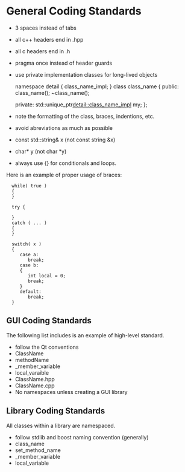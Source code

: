 General Coding Standards
================
  - 3 spaces instead of tabs
  - all c++ headers end in .hpp
  - all c headers end in .h
  - pragma once instead of header guards
  - use private implementation classes for long-lived objects

    namespace detail { class_name_impl; }
    class class_name
    {
       public:
          class_name();
          ~class_name();

       private:
          std::unique_ptr<detail::class_name_impl> my;
    };

  - note the formatting of the class, braces, indentions, etc.
  - avoid abreviations as much as possible
  - const std::string& x   (not const string &x)
  - char* y                (not char *y)
  - always use {} for conditionals and loops.
 
Here is an example of proper usage of braces:

      while( true )
      {
      }
      
      try {
      
      }
      catch ( ... ) 
      {
      }
      
      switch( x )
      {
         case a:
            break;
         case b:
         {
            int local = 0;
            break;
         }
         default:
            break;
      }

GUI Coding Standards
--------------------
The following list includes is an example of high-level standard.

  - follow the Qt conventions 
  - ClassName
  - methodName
  - _member_variable
  - local_varaible
  - ClassName.hpp 
  - ClassName.cpp
  - No namespaces unless creating a GUI library




Library Coding Standards
------------------------
All classes within a library are namespaced.

  - follow stdlib and boost naming convention (generally)
  - class_name
  - set_method_name
  - _member_variable
  - local_variable

